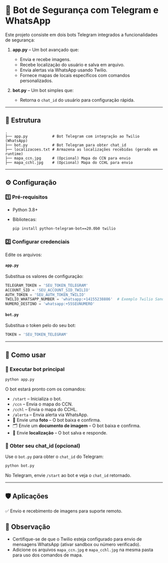 # 🚨 Bot de Segurança com Telegram e WhatsApp

Este projeto consiste em dois bots Telegram integrados a funcionalidades de segurança:

1. **app.py** – Um bot avançado que:

   * Envia e recebe imagens.
   * Recebe localização do usuário e salva em arquivo.
   * Envia alertas via WhatsApp usando Twilio.
   * Fornece mapas de locais específicos com comandos personalizados.

2. **bot.py** – Um bot simples que:

   * Retorna o `chat_id` do usuário para configuração rápida.

---

## 📂 Estrutura

```
.
├── app.py           # Bot Telegram com integração ao Twilio (WhatsApp)
├── bot.py           # Bot Telegram para obter chat_id
├── localizacoes.txt # Armazena as localizações recebidas (gerado em runtime)
├── mapa_ccn.jpg     # (Opcional) Mapa do CCN para envio
├── mapa_cchl.jpg    # (Opcional) Mapa do CCHL para envio
```

---

## ⚙️ Configuração

### 1️⃣ Pré-requisitos

* Python 3.8+
* Bibliotecas:

  ```bash
  pip install python-telegram-bot==20.0b0 twilio
  ```

### 2️⃣ Configurar credenciais

Edite os arquivos:

#### `app.py`

Substitua os valores de configuração:

```python
TELEGRAM_TOKEN = 'SEU_TOKEN_TELEGRAM'
ACCOUNT_SID = 'SEU_ACCOUNT_SID_TWILIO'
AUTH_TOKEN = 'SEU_AUTH_TOKEN_TWILIO'
TWILIO_WHATSAPP_NUMBER = 'whatsapp:+14155238886'  # Exemplo Twilio Sandbox
NUMERO_DESTINO = 'whatsapp:+55SEUNUMERO'
```

#### `bot.py`

Substitua o token pelo do seu bot:

```python
TOKEN = 'SEU_TOKEN_TELEGRAM'
```

---

## 🚀 Como usar

### 📱 Executar bot principal

```bash
python app.py
```

O bot estará pronto com os comandos:

* `/start` – Inicializa o bot.
* `/ccn` – Envia o mapa do CCN.
* `/cchl` – Envia o mapa do CCHL.
* `/alerta` – Envia alerta via WhatsApp.
* 📸 Envie uma **foto** – O bot baixa e confirma.
* 🗂️ Envie um **documento de imagem** – O bot baixa e confirma.
* 📍 Envie **localização** – O bot salva e responde.

### 🔑 Obter seu chat\_id (opcional)

Use o `bot.py` para obter o `chat_id` do Telegram:

```bash
python bot.py
```

No Telegram, envie `/start` ao bot e veja o `chat_id` retornado.

---

## 🛡️ Aplicações

✅ Envio e recebimento de imagens para suporte remoto.

## 📌 Observação

* Certifique-se de que o Twilio esteja configurado para envio de mensagens WhatsApp (ativar sandbox ou número verificado).
* Adicione os arquivos `mapa_ccn.jpg` e `mapa_cchl.jpg` na mesma pasta para uso dos comandos de mapa.
